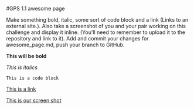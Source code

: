 #GPS 1.1 awesome page

 Make something bold, italic, some sort of code block and a link (Links to an external site.). Also take a screenshot of you and your pair working on this challenge and display it inline. (You'll need to remember to upload it to the repository and link to it). Add and commit your changes for awesome_page.md, push your branch to GitHub.

**This will be bold**

*This is italics*

`This is a code block`

[This is a link](https://help.github.com/articles/markdown-basics/)

[This is our screen shot](/Users/aliviamarciablount/dev_boot_camp/week-2-test/phase-0-gps-1/screen.shot.jpg)
